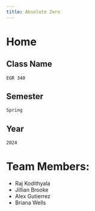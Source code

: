```yaml
---
title: Absolute Zero
---
```


# Home

## Class Name
	EGR 340
## Semester
	Spring
## Year
	2024
# Team Members:
* Raj Kodithyala
* Jillian Brooke
* Alex Gutierrez
* Briana Wells

